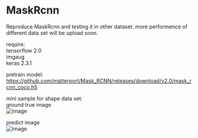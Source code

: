 # MaskRcnn
Reproduce MaskRcnn and testing it in other dataset. more performence of different data set will be upload soon.

require:  
tensorflow 2.0  
imgaug  
keras 2.3.1  

pretrain model:
https://github.com/matterport/Mask_RCNN/releases/download/v2.0/mask_rcnn_coco.h5

mini sample for shape data set:  
ground true image  
![image](https://github.com/bladesaber/maskrcnn/tree/master/picture/img1.PNG)  
  
predict image  
![image](https://github.com/bladesaber/maskrcnn/tree/master/picture/img2.PNG) 